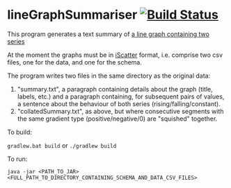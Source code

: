 # lineGraphSummariser [![Build Status](https://travis-ci.org/bouncysteve/lineGraphSummariser.svg?branch=master)](https://travis-ci.org/bouncysteve/lineGraphSummariser)

This program generates a text summary of [a line graph containing two series](https://en.wikipedia.org/wiki/Wikipedia:Size_of_Wikipedia#/media/File:PercentWikipediasGraph.png)

At the moment the graphs must be in [iScatter](http://michel.wermelinger.ws/chezmichel/iscatter/) format, i.e. comprise two csv files, one for the data, and one for the schema.

The program writes two files in the same directory as the original data:

1. "summary.txt", a paragraph containing details about the graph (title, labels, etc.) and a paragraph containing, for subsequent pairs of values, a sentence about the behaviour of both series (rising/falling/constant).
2. "collatedSummary.txt", as above, but where consecutive segments with the same gradient type (positive/negative/0) are "squished" together.


To build:

`gradlew.bat build` or `./gradlew build`

To run:

`java -jar <PATH_TO_JAR> <FULL_PATH_TO_DIRECTORY_CONTAINING_SCHEMA_AND_DATA_CSV_FILES>`
